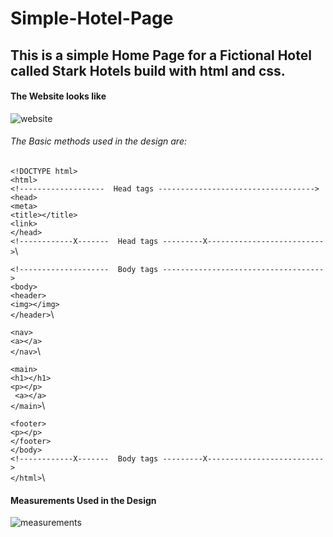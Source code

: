 # Simple-Hotel-Page
## This is a simple Home Page for a Fictional Hotel called Stark Hotels build with html and css.

#### The Website looks like
![website](https://user-images.githubusercontent.com/79846829/127953241-29686794-d9d3-4f6f-899c-30e4a6c4704d.png)

###### The Basic methods used in the design are:
`<!DOCTYPE html>`\
`<html>`\
`<!-------------------  Head tags ----------------------------------->`\
`<head>`\
  `<meta>`\
  `<title></title>`\
  `<link>`\
`</head>`\
`<!------------X-------  Head tags ---------X-------------------------->`\

`<!--------------------  Body tags ------------------------------------>`\
`<body>`\
  `<header>`\
    `<img></img>`\
  `</header>`\
  
  `<nav>`\
    `<a></a>`\
  `</nav>`\
  
  `<main>`\
    `<h1></h1>`\
    `<p></p>`\
   ` <a></a>`\
  `</main>`\
  
  `<footer>`\
    `<p></p>`\
  `</footer>`\
`</body>`\
`<!------------X-------  Body tags ---------X-------------------------->`\
`</html>`\

#### Measurements Used in the Design
![measurements](https://user-images.githubusercontent.com/79846829/127953834-92633952-e8c2-4e3b-b1c7-89c145b7fac6.jpg)

